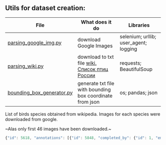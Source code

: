 ## Utils for dataset creation:
 File | What does it do   | Libraries  
--- | --- | ---
[parsing_google_img.py](https://github.com/LadaChernenko/bird_species_guide/blob/main/bird_img_parsing/parsing_google_img.py) | download Google Images |   selenium; urllib; user_agent; logging
[parsing_wiki.py](https://github.com/LadaChernenko/bird_species_guide/blob/main/bird_img_parsing/parsing_wiki.py) | download to txt file [wiki. Список птиц России](https://ru.wikipedia.org/wiki/%D0%A1%D0%BF%D0%B8%D1%81%D0%BE%D0%BA_%D0%BF%D1%82%D0%B8%D1%86_%D0%A0%D0%BE%D1%81%D1%81%D0%B8%D0%B8) | requests; BeautifulSoup
[bounding_box_generator.py](https://github.com/LadaChernenko/bird_species_guide/blob/main/utils/bounding_box_generator.py) | generate txt file with bounding box coordinate from json | os; pandas; json

List of birds species obtained from wikipedia. 
Images for each species were downloaded from google. 

~Alas only first 46 images have been downloaded.~


```javascript
{"id": 5618, "annotations": [{"id": 5848, "completed_by": {"id": 1, "email": "", "first_name": "", "last_name": ""}, "state": {}, "result": [{"original_width": 640, "original_height": 480, "image_rotation": 0, "value": {"x": 12.5, "y": 16.875, "width": 46.40625, "height": 78.125, "rotation": 0, "rectanglelabels": ["willow_grouse"]}, "id": "slQsY9CKWc", "from_name": "label", "to_name": "image", "type": "rectanglelabels"}], "was_cancelled": false, "ground_truth": false, "created_at": "2021-07-03T14:27:52.880146Z", "updated_at": "2021-07-03T14:27:52.880146Z", "lead_time": 7.556, "prediction": {}, "result_count": 0, "task": 5618}], "predictions": [], "file_upload": "b019_0238.jpg", "data": {"image": "/data/upload/b019_0238.jpg"}, "meta": {}, "created_at": "2021-07-03T14:18:47.230796Z", "updated_at": "2021-07-03T14:18:47.230796Z", "project": 7}
```
